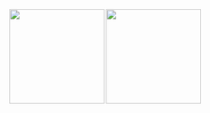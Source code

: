 <a href="https://github.com/tocoteron">
  <img align="left" height="170px" src="https://github-readme-stats.vercel.app/api?username=halayumu&count_private=true&show_icons=true&theme=dracula" />
</a>
<a href="https://github.com/tocoteron">
  <img align="left" height="170px" src="https://github-readme-stats.vercel.app/api/top-langs/?username=halayumu&layout=compact&theme=dracula" />
</a>
